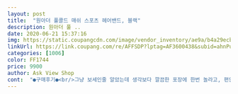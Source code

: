 ```yaml
---
layout: post 
title:  "원아더 풀콜드 매쉬 스포츠 헤어밴드, 블랙" 
description: 원아더 풀 ..
date: 2020-06-21 15:37:16 
img: https://static.coupangcdn.com/image/vendor_inventory/ae9a/b4a29ecb017136be99c26f50195ba725d01b7672f009ea66d197fdca45e7.jpg 
linkUrl: https://link.coupang.com/re/AFFSDP?lptag=AF3600438&subid=ahnPublicAsk&pageKey=269399227&itemId=846233287&vendorItemId=70130617829&traceid=V0-113-3ae21c6656962099 
categories: [1006] 
color: FF1744 
price: 9900 
author: Ask View Shop 
cont:  "●구매후기●<br/>그냥 보세인줄 알았는데 생각보다 깔끔한 포장에 한번 놀라고, 편안한 착용감에 또 한번 놀랍니다.<br/> 고정은 잘 되면서 압박은 심하지 않네요.<br/> 강력 추천합니다 ^^ 헤어밴드 여러 종류 사용중인데, 사용해본 것중에 타이 방식이 아닌 일체형 헤어밴드 중엔 가장 착용감이 좋은 것 같습니다.<br/><br/>운동시 앞머리땜에 비니쓰다가 더운날씨에 너무 좋네요.<br/><br/>이제 여름대비로 땀 많이 날거같아 하나 구매했는데 너무 쪼이지도 않고 그렇다고 헐렁하지도 않고 적당합니다 개인 머리크기차이라 저에게는 딱맞습니다<br/>" 
---
```


